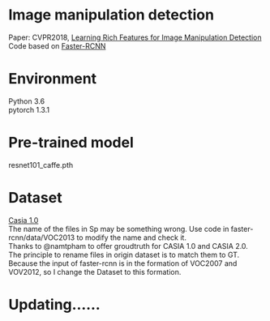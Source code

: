 # Image manipulation detection
Paper: CVPR2018, [Learning Rich Features for Image Manipulation Detection](https://arxiv.org/pdf/1805.04953.pdf)  
Code based on [Faster-RCNN](https://github.com/jwyang/faster-rcnn.pytorch/tree/pytorch-1.0)  


# Environment
Python 3.6    
pytorch  1.3.1


# Pre-trained model
resnet101_caffe.pth


# Dataset
[Casia 1.0](http://forensics.idealtest.org)   
The name of the files in Sp may be something wrong. Use code in faster-rcnn/data/VOC2013 to modify the name and check it.   
Thanks to @namtpham to offer groudtruth for CASIA 1.0 and CASIA 2.0.    
The principle to rename files in origin dataset is to match them to GT.
Because the input of faster-rcnn is in the formation of VOC2007 and VOV2012, so I change the Dataset to this formation.

# Updating……
